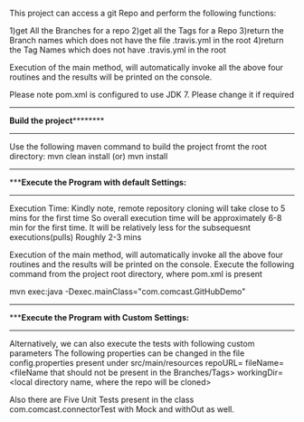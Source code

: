 This project can access a git Repo and perform the following functions:

1)get All the Branches for a repo
2)get all the Tags for a Repo
3)return the Branch names which does not have the file .travis.yml<can be customized> in the root
4)return the Tag Names which does not have .travis.yml in the root <can be customized>

Execution of the main method, will automatically invoke all the above four routines
and the results will be printed on the console.

Please note pom.xml is configured to use JDK 7. Please change it if required

*************************************************************************************
******************************Build the project**************************************
*************************************************************************************
Use the following maven command to  build the project fromt the root directory:
mvn clean install
(or)
mvn install 

*************************************************************************************
***********************Execute the Program with default Settings:********************
*************************************************************************************

Execution Time:
Kindly note, remote repository cloning will take close to 5 mins for the first time
So overall execution time will be approximately 6-8 min for the first time.
It will be relatively less for the subsequesnt executions(pulls)
Roughly 2-3 mins

Execution of the main method, will automatically invoke all the above four routines
and the results will be printed on the console.
Execute the following command from the project root directory, where pom.xml is present 

mvn exec:java -Dexec.mainClass="com.comcast.GitHubDemo"

*************************************************************************************
***********************Execute the Program with Custom Settings:********************
*************************************************************************************
Alternatively, we can also execute the tests with following custom parameters
The following properties can be changed in the file config.properties present under src/main/resources
repoURL=<repo url>
fileName=<fileName that should not be present in the Branches/Tags>
workingDir=<local directory name, where the repo will be cloned>


Also there are Five Unit Tests present in the class com.comcast.connectorTest with Mock and withOut as well.

